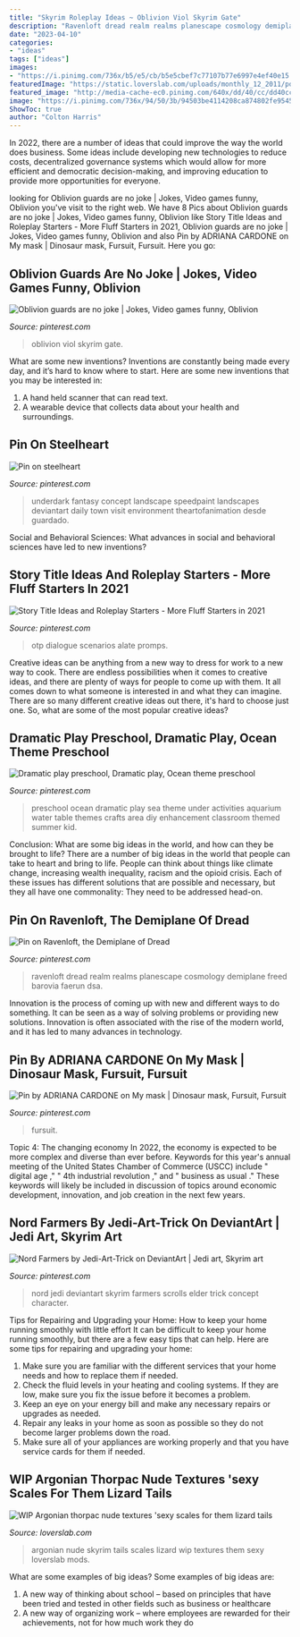 ```yaml
---
title: "Skyrim Roleplay Ideas ~ Oblivion Viol Skyrim Gate"
description: "Ravenloft dread realm realms planescape cosmology demiplane freed barovia faerun dsa"
date: "2023-04-10"
categories:
- "ideas"
tags: ["ideas"]
images:
- "https://i.pinimg.com/736x/b5/e5/cb/b5e5cbef7c77107b77e6997e4ef40e15.jpg"
featuredImage: "https://static.loverslab.com/uploads/monthly_12_2011/post-9325-13597871589891.jpg"
featured_image: "http://media-cache-ec0.pinimg.com/640x/dd/40/cc/dd40cc7ae917ba57f48e5e6e15984c5f.jpg"
image: "https://i.pinimg.com/736x/94/50/3b/94503be4114208ca874802fe9545241e.jpg"
ShowToc: true
author: "Colton Harris"
---
```



In 2022, there are a number of ideas that could improve the way the world does business. Some ideas include developing new technologies to reduce costs, decentralized governance systems which would allow for more efficient and democratic decision-making, and improving education to provide more opportunities for everyone.

	

		
looking for Oblivion guards are no joke | Jokes, Video games funny, Oblivion you've visit to the right web. We have 8 Pics about Oblivion guards are no joke | Jokes, Video games funny, Oblivion like Story Title Ideas and Roleplay Starters - More Fluff Starters in 2021, Oblivion guards are no joke | Jokes, Video games funny, Oblivion and also Pin by ADRIANA CARDONE on My mask | Dinosaur mask, Fursuit, Fursuit. Here you go:
		
    
## Oblivion Guards Are No Joke | Jokes, Video Games Funny, Oblivion

<img loading=lazy src="https://i.pinimg.com/736x/ee/3e/2f/ee3e2f6333c751aa283f3f953afea862--video-games-funny-oblivion.jpg" onerror="this.onerror=null;this.src='https://tse3.mm.bing.net/th?id=OIP.ODUX2W030ZS6vAceDkCfPgAAAA&amp;pid=15.1';" alt="Oblivion guards are no joke | Jokes, Video games funny, Oblivion">

_Source: pinterest.com_

>oblivion viol skyrim gate. 

	

What are some new inventions?
Inventions are constantly being made every day, and it’s hard to know where to start. Here are some new inventions that you may be interested in: 
1. A hand held scanner that can read text.
2. A wearable device that collects data about your health and surroundings. 

    
## Pin On Steelheart

<img loading=lazy src="https://i.pinimg.com/736x/81/d5/ea/81d5eaedcf55bcb3ca43c58eea6c396b.jpg" onerror="this.onerror=null;this.src='https://tse2.mm.bing.net/th?id=OIP.4fYThUaxDAMaoKEK9OXfKAHaKY&amp;pid=15.1';" alt="Pin on steelheart">

_Source: pinterest.com_

>underdark fantasy concept landscape speedpaint landscapes deviantart daily town visit environment theartofanimation desde guardado. 

	

Social and Behavioral Sciences: What advances in social and behavioral sciences have led to new inventions?
 

    
## Story Title Ideas And Roleplay Starters - More Fluff Starters In 2021

<img loading=lazy src="https://i.pinimg.com/736x/b5/e5/cb/b5e5cbef7c77107b77e6997e4ef40e15.jpg" onerror="this.onerror=null;this.src='https://tse1.mm.bing.net/th?id=OIP.L4HRMj2I_1WHrS1_5kUJywHaL5&amp;pid=15.1';" alt="Story Title Ideas and Roleplay Starters - More Fluff Starters in 2021">

_Source: pinterest.com_

>otp dialogue scenarios alate promps. 

	

Creative ideas can be anything from a new way to dress for work to a new way to cook. There are endless possibilities when it comes to creative ideas, and there are plenty of ways for people to come up with them. It all comes down to what someone is interested in and what they can imagine. There are so many different creative ideas out there, it's hard to choose just one. So, what are some of the most popular creative ideas?

    
## Dramatic Play Preschool, Dramatic Play, Ocean Theme Preschool

<img loading=lazy src="http://media-cache-ec0.pinimg.com/640x/dd/40/cc/dd40cc7ae917ba57f48e5e6e15984c5f.jpg" onerror="this.onerror=null;this.src='https://tse1.mm.bing.net/th?id=OIP.SgEEsIFZQ6KbAwdNvZHZhQHaJ3&amp;pid=15.1';" alt="Dramatic play preschool, Dramatic play, Ocean theme preschool">

_Source: pinterest.com_

>preschool ocean dramatic play sea theme under activities aquarium water table themes crafts area diy enhancement classroom themed summer kid. 

	

Conclusion: What are some big ideas in the world, and how can they be brought to life?
There are a number of big ideas in the world that people can take to heart and bring to life. People can think about things like climate change, increasing wealth inequality, racism and the opioid crisis. Each of these issues has different solutions that are possible and necessary, but they all have one commonality: They need to be addressed head-on.

    
## Pin On Ravenloft, The Demiplane Of Dread

<img loading=lazy src="https://i.pinimg.com/736x/be/11/78/be11786b3d500c7f345f5ad9e03f4237.jpg" onerror="this.onerror=null;this.src='https://tse1.mm.bing.net/th?id=OIP.25ZFn9_7J3YS4LecJ8SvNAHaLH&amp;pid=15.1';" alt="Pin on Ravenloft, the Demiplane of Dread">

_Source: pinterest.com_

>ravenloft dread realm realms planescape cosmology demiplane freed barovia faerun dsa. 

	

Innovation is the process of coming up with new and different ways to do something. It can be seen as a way of solving problems or providing new solutions. Innovation is often associated with the rise of the modern world, and it has led to many advances in technology.

    
## Pin By ADRIANA CARDONE On My Mask | Dinosaur Mask, Fursuit, Fursuit

<img loading=lazy src="https://i.pinimg.com/736x/94/50/3b/94503be4114208ca874802fe9545241e.jpg" onerror="this.onerror=null;this.src='https://tse1.mm.bing.net/th?id=OIP.74hJmh9r9f7ImpIYb0TirAHaJ3&amp;pid=15.1';" alt="Pin by ADRIANA CARDONE on My mask | Dinosaur mask, Fursuit, Fursuit">

_Source: pinterest.com_

>fursuit. 

	

Topic 4: The changing economy
In 2022, the economy is expected to be more complex and diverse than ever before. Keywords for this year's annual meeting of the United States Chamber of Commerce (USCC) include " digital age ," " 4th industrial revolution ," and " business as usual ." 
These keywords will likely be included in discussion of topics around economic development, innovation, and job creation in the next few years.

    
## Nord Farmers By Jedi-Art-Trick On DeviantArt | Jedi Art, Skyrim Art

<img loading=lazy src="https://i.pinimg.com/736x/ee/b2/20/eeb220bc856510230502e8536dec1375--fairytale-art-comic-artist.jpg" onerror="this.onerror=null;this.src='https://tse1.mm.bing.net/th?id=OIP.STR1Nr7Uye3RWYiyDPVCtAHaLc&amp;pid=15.1';" alt="Nord Farmers by Jedi-Art-Trick on DeviantArt | Jedi art, Skyrim art">

_Source: pinterest.com_

>nord jedi deviantart skyrim farmers scrolls elder trick concept character. 

	

Tips for Repairing and Upgrading your Home: How to keep your home running smoothly with little effort
It can be difficult to keep your home running smoothly, but there are a few easy tips that can help. Here are some tips for repairing and upgrading your home:
1. Make sure you are familiar with the different services that your home needs and how to replace them if needed.
2. Check the fluid levels in your heating and cooling systems. If they are low, make sure you fix the issue before it becomes a problem.
3. Keep an eye on your energy bill and make any necessary repairs or upgrades as needed.
4. Repair any leaks in your home as soon as possible so they do not become larger problems down the road.
5. Make sure all of your appliances are working properly and that you have service cards for them if needed.

    
## WIP Argonian Thorpac Nude Textures &#039;sexy Scales For Them Lizard Tails

<img loading=lazy src="https://static.loverslab.com/uploads/monthly_12_2011/post-9325-13597871589891.jpg" onerror="this.onerror=null;this.src='https://tse2.mm.bing.net/th?id=OIP.8MxsvsPng-hoc1gT5oiVTQHaF7&amp;pid=15.1';" alt="WIP Argonian thorpac nude textures &#039;sexy scales for them lizard tails">

_Source: loverslab.com_

>argonian nude skyrim tails scales lizard wip textures them sexy loverslab mods. 

	

What are some examples of big ideas?
Some examples of big ideas are: 
1. A new way of thinking about school – based on principles that have been tried and tested in other fields such as business or healthcare
2. A new way of organizing work – where employees are rewarded for their achievements, not for how much work they do

